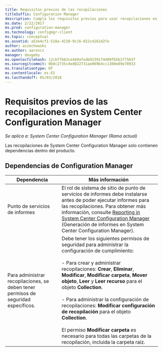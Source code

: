 ```yaml
---
title: Requisitos previos de las recopilaciones
titleSuffix: Configuration Manager
description: Cumpla los requisitos previos para usar recopilaciones en System Center Configuration Manager.
ms.date: 2/22/2017
ms.prod: configuration-manager
ms.technology: configmgr-client
ms.topic: conceptual
ms.assetid: a53e4cf1-518a-4210-9c16-022c4261d2fe
author: aczechowski
ms.author: aaroncz
manager: dougeby
ms.openlocfilehash: 12cbffb63ce449afedb9159174409fb5b1f7583f
ms.sourcegitcommit: 0b0c2735c4ed822731ae069b4cc1380e89e78933
ms.translationtype: HT
ms.contentlocale: es-ES
ms.lasthandoff: 05/03/2018
---
```

# <a name="prerequisites-for-collections-in-system-center-configuration-manager"></a>Requisitos previos de las recopilaciones en System Center Configuration Manager

*Se aplica a: System Center Configuration Manager (Rama actual)*

Las recopilaciones de System Center Configuration Manager solo contienen dependencias dentro del producto.  

## <a name="configuration-manager-dependencies"></a>Dependencias de Configuration Manager  

|Dependencia|Más información|  
|----------------|----------------------|  
|Punto de servicios de informes|El rol de sistema de sitio de punto de servicios de informes debe instalarse antes de poder ejecutar informes para las recopilaciones. Para obtener más información, consulte [Reporting in System Center Configuration Manager](../../../../core/servers/manage/reporting.md) (Generación de informes en System Center Configuration Manager).|  
|Para administrar recopilaciones, se deben tener permisos de seguridad específicos.|Debe tener los siguientes permisos de seguridad para administrar la configuración de cumplimiento:<br /><br /> - Para crear y administrar recopilaciones: **Crear**, **Eliminar**, **Modificar**, **Modificar carpeta**, **Mover objeto**, **Leer** y **Leer recurso** para el objeto **Collection**.<br /><br /> - Para administrar la configuración de recopilaciones: **Modificar configuración de recopilación** para el objeto **Collection**.<br /><br /> El permiso **Modificar carpeta** es necesario para todas las carpetas de la recopilación, incluida la carpeta raíz.|  
